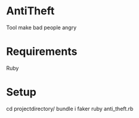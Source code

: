 # AntiTheft
Tool make bad people angry

# Requirements
Ruby

# Setup
cd projectdirectory/
bundle i faker
ruby anti_theft.rb
